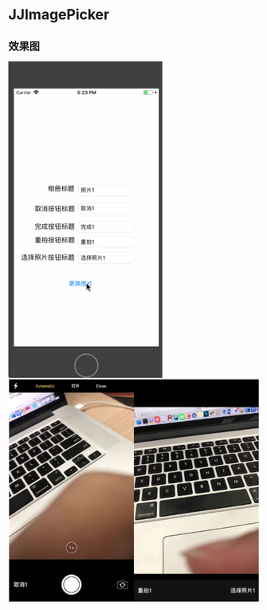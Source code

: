# JJImagePicker
## 效果图
![image](https://github.com/04zhujunjie/JJImagePicker/blob/master/Screenshot/JJImagePicker.gif)
![image](https://github.com/04zhujunjie/JJImagePicker/blob/master/Screenshot/JJImagePicker-13.png)
